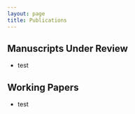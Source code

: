 ```yaml
---
layout: page
title: Publications
---
```


## Manuscripts Under Review ##
- test 

## Working Papers ##
- test
